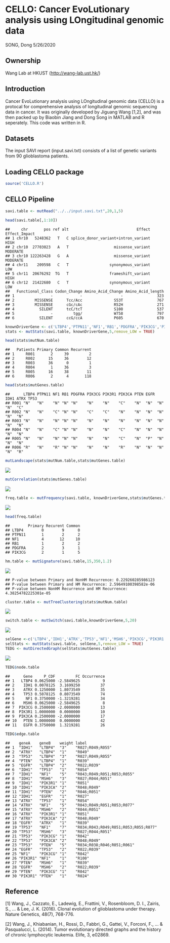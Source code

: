 CELLO: Cancer EvoLutionary analysis using LOngitudinal genomic data
================
SONG, Dong
5/26/2020

## Ownership

Wang Lab at HKUST (<http://wang-lab.ust.hk/>)

## Introduction

Cancer EvoLutionary analysis using LOngitudinal genomic data (CELLO) is
a protocal for comprehensive analysis of longitudinal genomic sequencing
data in cancer. It was originally developed by Jiguang Wang \[1,2\], and
was then packed up by Biaobin Jiang and Dong Song in MATLAB and R
seperately. This code was written in R.

## Datasets

The input SAVI report (input.savi.txt) consists of a list of genetic
variants from 90 glioblastoma
    patients.

## Loading CELLO package

``` r
source('CELLO.R')
```

## CELLO Pipeline

``` r
savi.table <- mutRead("../../input.savi.txt",20,1,5)
```

``` r
head(savi.table[,1:10])
```

    ##     chr       pos ref alt                              Effect Effect_Impact
    ## 1 chr10   5248362   T   C splice_donor_variant+intron_variant          HIGH
    ## 2 chr10  27703023   A   T                    missense_variant      MODERATE
    ## 3 chr10 122263428   G   A                    missense_variant      MODERATE
    ## 4 chr11    209598   C   T                  synonymous_variant           LOW
    ## 5 chr11  20676292  TG   T                  frameshift_variant          HIGH
    ## 6 chr12  21422680   C   T                  synonymous_variant           LOW
    ##   Functional_Class Codon_Change Amino_Acid_Change Amino_Acid_length
    ## 1                -            -                 -               323
    ## 2         MISSENSE      Tcc/Acc              S53T               767
    ## 3         MISSENSE      cGc/cAc              R52H               271
    ## 4           SILENT      tcC/tcT              S108               537
    ## 5                -         tgg/              W758               797
    ## 6           SILENT      ccG/ccA              P605               670

``` r
knownDriverGene <- c('LTBP4','PTPN11','NF1','RB1','PDGFRA','PIK3CG','PIK3R1','PIK3CA','PTEN','EGFR','IDH1','ATRX','TP53')
stats <- mutStats(savi.table, knownDriverGene,5,remove_LOW = TRUE)
```

``` r
head(stats$mutNum.table)
```

    ##   Patients Primary Common Recurrent
    ## 1     R001       2     39         2
    ## 2     R002      15     36        12
    ## 3     R003      36      0         1
    ## 4     R004       1     36         3
    ## 5     R005      16     38        11
    ## 6     R006       2      4       118

``` r
head(stats$mutGenes.table)
```

    ##      LTBP4 PTPN11 NF1 RB1 PDGFRA PIK3CG PIK3R1 PIK3CA PTEN EGFR IDH1 ATRX TP53
    ## R001 "N"   "N"    "N" "N" "N"    "N"    "N"    "C"    "N"  "N"  "N"  "N"  "C" 
    ## R002 "N"   "N"    "C" "N" "N"    "C"    "C"    "N"    "N"  "N"  "N"  "N"  "N" 
    ## R003 "N"   "N"    "N" "N" "N"    "N"    "N"    "N"    "N"  "N"  "N"  "N"  "N" 
    ## R004 "N"   "N"    "C" "N" "N"    "N"    "N"    "C"    "N"  "N"  "N"  "N"  "N" 
    ## R005 "N"   "N"    "N" "N" "N"    "N"    "N"    "C"    "N"  "P"  "N"  "N"  "N" 
    ## R006 "R"   "N"    "R" "N" "N"    "N"    "N"    "R"    "N"  "N"  "N"  "N"  "R"

``` r
mutLandscape(stats$mutNum.table,stats$mutGenes.table)
```

<img src="../Output/gbm/unnamed-chunk-7-1.png" style="display: block; margin: auto;" />

``` r
mutCorrelation(stats$mutGenes.table)
```

<img src="../Output/gbm/unnamed-chunk-8-1.png" style="display: block; margin: auto;" />

``` r
freq.table <- mutFrequency(savi.table, knownDriverGene,stats$mutGenes.table,5)
```

<img src="../Output/gbm/unnamed-chunk-9-1.png" style="display: block; margin: auto;" />

``` r
head(freq.table)
```

    ##        Primary Recurent Common
    ## LTBP4        0        9      0
    ## PTPN11       1        2      2
    ## NF1          4       12     10
    ## RB1          1        2      2
    ## PDGFRA       2        3      1
    ## PIK3CG       2        1      5

``` r
hm.table <- mutSignature(savi.table,15,350,1.2)
```

<img src="../Output/gbm/unnamed-chunk-10-1.png" style="display: block; margin: auto;" />

    ## P-value between Primary and NonHM Recurrence: 0.229260285986123
    ## P-value between Primary and HM Recurrence: 2.59649100398582e-06
    ## P-value between NonHM Recurrence and HM Recurrence: 4.38254782225301e-05

``` r
cluster.table <- mutTreeClustering(stats$mutNum.table)
```

<img src="../Output/gbm/unnamed-chunk-11-1.png" style="display: block; margin: auto;" />

``` r
switch.table <- mutSwitch(savi.table,knownDriverGene,5,20)
```

<img src="../Output/gbm/unnamed-chunk-12-1.png" style="display: block; margin: auto;" />

``` r
selGene <-c('LTBP4','IDH1','ATRX','TP53','NF1','MSH6','PIK3CG','PIK3R1','PIK3CA','PTEN','EGFR')
selStats <- mutStats(savi.table, selGene,5,remove_LOW = TRUE)
TEDG <- mutDirectedGraph(selStats$mutGenes.table)
```

<img src="../Output/gbm/unnamed-chunk-13-1.png" style="display: block; margin: auto;" />

``` r
TEDG$node.table
```

    ##      Gene     P_CDF         FC Occurrence
    ## 1   LTBP4 0.0625000 -2.5849625          9
    ## 2    IDH1 0.0078125  3.1699250         37
    ## 3    ATRX 0.1250000  1.8073549         35
    ## 4    TP53 0.5078125  0.8073549         74
    ## 5     NF1 0.3750000 -1.3219281         34
    ## 6    MSH6 0.0625000 -2.5849625          8
    ## 7  PIK3CG 0.2500000 -2.0000000         13
    ## 8  PIK3R1 1.0000000  0.0000000         10
    ## 9  PIK3CA 0.2500000 -2.0000000         17
    ## 10   PTEN 1.0000000  0.0000000         42
    ## 11   EGFR 0.3750000  1.3219281         26

``` r
TEDG$edge.table
```

    ##    geneA    geneB    weight label                               
    ## 1  "IDH1"   "LTBP4"  "3"    "R027;R049;R055"                    
    ## 2  "ATRX"   "LTBP4"  "1"    "R049"                              
    ## 3  "TP53"   "LTBP4"  "3"    "R027;R049;R055"                    
    ## 4  "PTEN"   "LTBP4"  "1"    "R039"                              
    ## 5  "EGFR"   "LTBP4"  "2"    "R022;R039"                         
    ## 6  "IDH1"   "TP53"   "1"    "R054"                              
    ## 7  "IDH1"   "NF1"    "5"    "R043;R049;R051;R053;R055"          
    ## 8  "IDH1"   "MSH6"   "3"    "R027;R044;R051"                    
    ## 9  "IDH1"   "PIK3R1" "1"    "R051"                              
    ## 10 "IDH1"   "PIK3CA" "2"    "R048;R049"                         
    ## 11 "IDH1"   "PTEN"   "2"    "R046;R051"                         
    ## 12 "IDH1"   "EGFR"   "1"    "R027"                              
    ## 13 "ATRX"   "TP53"   "1"    "R054"                              
    ## 14 "ATRX"   "NF1"    "5"    "R043;R049;R051;R053;R077"          
    ## 15 "ATRX"   "MSH6"   "2"    "R044;R051"                         
    ## 16 "ATRX"   "PIK3R1" "1"    "R051"                              
    ## 17 "ATRX"   "PIK3CA" "2"    "R048;R049"                         
    ## 18 "EGFR"   "ATRX"   "1"    "R039"                              
    ## 19 "TP53"   "NF1"    "7"    "R034;R043;R049;R051;R053;R055;R077"
    ## 20 "TP53"   "MSH6"   "3"    "R027;R044;R051"                    
    ## 21 "TP53"   "PIK3CG" "1"    "R042"                              
    ## 22 "TP53"   "PIK3CA" "2"    "R048;R049"                         
    ## 23 "TP53"   "PTEN"   "5"    "R034;R038;R046;R051;R061"          
    ## 24 "EGFR"   "TP53"   "2"    "R022;R039"                         
    ## 25 "NF1"    "PIK3CG" "1"    "R042"                              
    ## 26 "PIK3R1" "NF1"    "1"    "R100"                              
    ## 27 "PTEN"   "MSH6"   "1"    "R039"                              
    ## 28 "EGFR"   "MSH6"   "2"    "R022;R039"                         
    ## 29 "PTEN"   "PIK3CG" "1"    "R042"                              
    ## 30 "PIK3R1" "PTEN"   "1"    "R024"

## Reference

\[1\] Wang, J., Cazzato, E., Ladewig, E., Frattini, V., Rosenbloom, D.
I., Zairis, S., … & Lee, J. K. (2016). Clonal evolution of glioblastoma
under therapy. Nature Genetics, 48(7), 768-776.

\[2\] Wang, J., Khiabanian, H., Rossi, D., Fabbri, G., Gattei, V.,
Forconi, F., … & Pasqualucci, L. (2014). Tumor evolutionary directed
graphs and the history of chronic lymphocytic leukemia. Elife, 3,
e02869.
